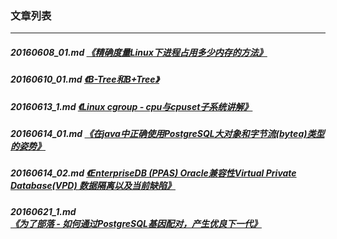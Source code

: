 ### 文章列表  
----  
##### 20160608_01.md   [《精确度量Linux下进程占用多少内存的方法》](20160608_01.md)  
##### 20160610_01.md   [《B-Tree和B+Tree》](20160610_01.md)  
##### 20160613_1.md   [《Linux cgroup - cpu与cpuset子系统讲解》](20160613_1.md)  
##### 20160614_01.md   [《在java中正确使用PostgreSQL大对象和字节流(bytea)类型的姿势》](20160614_01.md)  
##### 20160614_02.md   [《EnterpriseDB (PPAS) Oracle兼容性Virtual Private Database(VPD) 数据隔离以及当前缺陷》](20160614_02.md)  
##### 20160621_1.md   [《为了部落 - 如何通过PostgreSQL基因配对，产生优良下一代》](20160621_1.md)  
